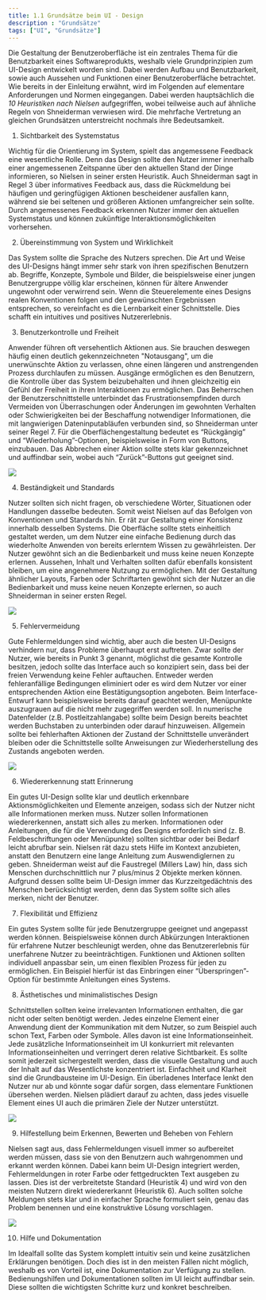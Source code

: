 ```yaml
---
title: 1.1 Grundsätze beim UI - Design 
description : "Grundsätze"
tags: ["UI", "Grundsätze"]
---
```


Die Gestaltung der Benutzeroberfläche ist ein zentrales Thema für die Benutzbarkeit eines Softwareprodukts, weshalb viele Grundprinzipien zum UI-Design entwickelt worden sind. Dabei werden Aufbau und Benutzbarkeit, sowie auch Aussehen und Funktionen einer Benutzeroberfläche betrachtet. Wie bereits in der Einleitung erwähnt, wird im Folgenden auf elementare Anforderungen und Normen eingegangen. Dabei werden hauptsächlich die *10 Heuristiken nach Nielsen* aufgegriffen, wobei teilweise auch auf ähnliche Regeln von Shneiderman verwiesen wird. Die mehrfache Vertretung an gleichen Grundsätzen unterstreicht nochmals ihre Bedeutsamkeit. 

1. Sichtbarkeit des Systemstatus

Wichtig für die Orientierung im System, spielt das angemessene Feedback eine wesentliche Rolle. Denn das Design sollte den Nutzer immer innerhalb einer angemessenen Zeitspanne über den aktuellen Stand der Dinge informieren, so Nielsen in seiner ersten Heuristik. Auch Shneiderman sagt in Regel 3 über informatives Feedback aus, dass die Rückmeldung bei häufigen und geringfügigen Aktionen bescheidener ausfallen kann, während sie bei seltenen und größeren Aktionen umfangreicher sein sollte. Durch angemessenes Feedback erkennen Nutzer immer den aktuellen Systemstatus und können zukünftige Interaktionsmöglichkeiten vorhersehen.

2. Übereinstimmung von System und Wirklichkeit

Das System sollte die Sprache des Nutzers sprechen. Die Art und Weise des UI-Designs hängt immer sehr stark von ihren spezifischen Benutzern ab. Begriffe, Konzepte, Symbole und Bilder, die beispielsweise einer jungen Benutzergruppe völlig klar erscheinen, können für ältere Anwender ungewohnt oder verwirrend sein. Wenn die Steuerelemente eines Designs realen Konventionen folgen und den gewünschten Ergebnissen entsprechen, so vereinfacht es die Lernbarkeit einer Schnittstelle. Dies schafft ein intuitives und positives Nutzererlebnis.

3. Benutzerkontrolle und Freiheit

Anwender führen oft versehentlich Aktionen aus. Sie brauchen deswegen häufig einen deutlich gekennzeichneten "Notausgang", um die unerwünschte Aktion zu verlassen, ohne einen längeren und anstrengenden Prozess durchlaufen zu müssen. Ausgänge ermöglichen es den Benutzern, die Kontrolle über das System beizubehalten und ihnen gleichzeitig ein Gefühl der Freiheit in ihren Interaktionen zu ermöglichen. Das Beherrschen der Benutzerschnittstelle unterbindet das Frustrationsempfinden durch Vermeiden von Überraschungen oder Änderungen im gewohnten Verhalten oder Schwierigkeiten bei der Beschaffung notwendiger Informationen, die mit langwierigen Dateninputabläufen verbunden sind, so Shneiderman unter seiner Regel 7. Für die Oberflächengestaltung bedeutet es “Rückgängig” und “Wiederholung”-Optionen, beispielsweise in Form von Buttons, einzubauen. Das Abbrechen einer Aktion sollte stets klar gekennzeichnet und auffindbar sein, wobei auch “Zurück”-Buttons gut geeignet sind.

![](/webhandbook/ui_ux/images/11.png)

4. Beständigkeit und Standards

Nutzer sollten sich nicht fragen, ob verschiedene Wörter, Situationen oder Handlungen dasselbe bedeuten. Somit weist Nielsen auf das Befolgen von Konventionen und Standards hin. Er rät zur Gestaltung einer Konsistenz innerhalb desselben Systems. Die Oberfläche sollte stets einheitlich gestaltet werden, um dem Nutzer eine einfache Bedienung durch das wiederholte Anwenden von bereits erlerntem Wissen zu gewährleisten. Der Nutzer gewöhnt sich an die Bedienbarkeit und muss keine neuen Konzepte erlernen. Aussehen, Inhalt und Verhalten sollten dafür ebenfalls konsistent bleiben, um eine angenehmere Nutzung zu ermöglichen. Mit der Gestaltung ähnlicher Layouts, Farben oder Schriftarten gewöhnt sich der Nutzer an die Bedienbarkeit und muss keine neuen Konzepte erlernen, so auch Shneiderman in seiner ersten Regel.

![](/webhandbook/ui_ux/images/12.png)

5. Fehlervermeidung

Gute Fehlermeldungen sind wichtig, aber auch die besten UI-Designs verhindern nur, dass Probleme überhaupt erst auftreten. Zwar sollte der Nutzer, wie bereits in Punkt 3 genannt, möglichst die gesamte Kontrolle besitzen, jedoch sollte das Interface auch so konzipiert sein, dass bei der freien Verwendung keine Fehler auftauchen. Entweder werden fehleranfällige Bedingungen eliminiert oder es wird dem Nutzer vor einer entsprechenden Aktion eine Bestätigungsoption angeboten. Beim Interface-Entwurf kann beispielsweise bereits darauf geachtet werden, Menüpunkte auszugrauen auf die nicht mehr zugegriffen werden soll. In numerische Datenfelder (z.B. Postleitzahlangabe) sollte beim Design bereits beachtet werden Buchstaben zu unterbinden oder darauf hinzuweisen. Allgemein sollte bei fehlerhaften Aktionen der Zustand der Schnittstelle unverändert bleiben oder die Schnittstelle sollte Anweisungen zur Wiederherstellung des Zustands angeboten werden.

![](/webhandbook/ui_ux/images/13.png)

6. Wiedererkennung statt Erinnerung

Ein gutes UI-Design sollte klar und deutlich erkennbare Aktionsmöglichkeiten und Elemente anzeigen, sodass sich der Nutzer nicht alle Informationen merken muss. Nutzer sollen Informationen wiedererkennen, anstatt sich alles zu merken. Informationen oder Anleitungen, die für die Verwendung des Designs erforderlich sind (z. B. Feldbeschriftungen oder Menüpunkte) sollten sichtbar oder bei Bedarf leicht abrufbar sein. Nielsen rät dazu stets Hilfe im Kontext anzubieten, anstatt den Benutzern eine lange Anleitung zum Auswendiglernen zu geben. Shneiderman weist auf die Faustregel (Millers Law) hin, dass sich Menschen durchschnittlich nur 7 plus/minus 2 Objekte merken können. Aufgrund dessen sollte beim UI-Design immer das Kurzzeitgedächtnis des Menschen berücksichtigt werden, denn das System sollte sich alles merken, nicht der Benutzer.

7. Flexibilität und Effizienz

Ein gutes System sollte für jede Benutzergruppe geeignet und angepasst werden können. Beispielsweise können durch Abkürzungen Interaktionen für erfahrene Nutzer beschleunigt werden, ohne das Benutzererlebnis für unerfahrene Nutzer zu beeinträchtigen. Funktionen und Aktionen sollten individuell anpassbar sein, um einen flexiblen Prozess für jeden zu ermöglichen. Ein Beispiel hierfür ist das Einbringen einer “Überspringen”-Option für bestimmte Anleitungen eines Systems.

8. Ästhetisches und minimalistisches Design

Schnittstellen sollten keine irrelevanten Informationen enthalten, die gar nicht oder selten benötigt werden. Jedes einzelne Element einer Anwendung dient der Kommunikation mit dem Nutzer, so zum Beispiel auch schon Text, Farben oder Symbole. Alles davon ist eine Informationseinheit. Jede zusätzliche Informationseinheit im UI konkurriert mit relevanten Informationseinheiten und verringert deren relative Sichtbarkeit. Es sollte somit jederzeit sichergestellt werden, dass die visuelle Gestaltung und auch der Inhalt auf das Wesentlichste konzentriert ist. Einfachheit und Klarheit sind die Grundbausteine im UI-Design. Ein überladenes Interface lenkt den Nutzer nur ab und könnte sogar dafür sorgen, dass elementare Funktionen übersehen werden. Nielsen plädiert darauf zu achten, dass jedes visuelle Element eines UI auch die primären Ziele der Nutzer unterstützt.

![](/webhandbook/ui_ux/images/14.png)

9. Hilfestellung beim Erkennen, Bewerten und Beheben von Fehlern

Nielsen sagt aus, dass Fehlermeldungen visuell immer so aufbereitet werden müssen, dass sie von den Benutzern auch wahrgenommen und erkannt werden können. Dabei kann beim UI-Design integriert werden, Fehlermeldungen in roter Farbe oder fettgedruckten Text ausgeben zu lassen. Dies ist der verbreitetste Standard (Heuristik 4) und wird von den meisten Nutzern direkt wiedererkannt (Heuristik 6). Auch sollten solche Meldungen stets klar und in einfacher Sprache formuliert sein, genau das Problem benennen und eine konstruktive Lösung vorschlagen.

![](/webhandbook/ui_ux/images/15.png)

10. Hilfe und Dokumentation

Im Idealfall sollte das System komplett intuitiv sein und keine zusätzlichen Erklärungen benötigen. Doch dies ist in den meisten Fällen nicht möglich, weshalb es von Vorteil ist, eine Dokumentation zur Verfügung zu stellen. Bedienungshilfen und Dokumentationen sollten im UI leicht auffindbar sein. Diese sollten die wichtigsten Schritte kurz und konkret beschreiben.